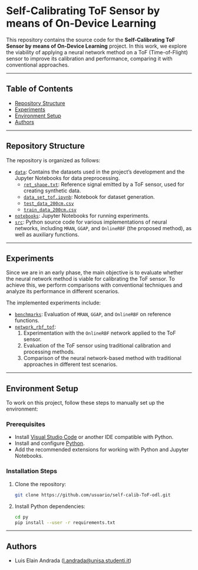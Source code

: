 # **Self-Calibrating ToF Sensor by means of On-Device Learning**

This repository contains the source code for the **Self-Calibrating ToF Sensor by means of On-Device Learning** project. In this work, we explore the viability of applying a neural network method on a ToF (Time-of-Flight) sensor to improve its calibration and performance, comparing it with conventional approaches.

---

## **Table of Contents**

- [Repository Structure](#repository-structure)
- [Experiments](#experiments)
- [Environment Setup](#environment-setup)
- [Authors](#authors)

---

## **Repository Structure**

The repository is organized as follows:

- [`data`](data/): Contains the datasets used in the project’s development and the Jupyter Notebooks for data preprocessing.  
    - [`ret_shape.txt`](data/ret_shape.txt/): Reference signal emitted by a ToF sensor, used for creating synthetic data.  
    - [`data_set_tof.ipynb`](data/data_set_tof.ipynb): Notebook for dataset generation.  
    - [`test_data_200cm.csv`](data/test_data_200cm.csv)  
    - [`train_data_200cm.csv`](data/train_data_200cm.csv)
- [`notebooks`](notebooks/): Jupyter Notebooks for running experiments.  
- [`src`](src/): Python source code for various implementations of neural networks, including `MRAN`, `GGAP`, and `OnlineRBF` (the proposed method), as well as auxiliary functions.

---

## **Experiments**

Since we are in an early phase, the main objective is to evaluate whether the neural network method is viable for calibrating the ToF sensor. To achieve this, we perform comparisons with conventional techniques and analyze its performance in different scenarios.

The implemented experiments include:

- [`benchmarks`](notebooks/benchmarks.ipynb): Evaluation of `MRAN`, `GGAP`, and `OnlineRBF` on reference functions.  
- [`network_rbf_tof`](notebooks/network_rbf_tof.ipynb):
   1. Experimentation with the `OnlineRBF` network applied to the ToF sensor.  
   2. Evaluation of the ToF sensor using traditional calibration and processing methods.  
   3. Comparison of the neural network-based method with traditional approaches in different test scenarios.

---

## **Environment Setup**

To work on this project, follow these steps to manually set up the environment:

### **Prerequisites**

- Install [Visual Studio Code](https://code.visualstudio.com/) or another IDE compatible with Python.  
- Install and configure [Python](https://www.python.org/downloads/).  
- Add the recommended extensions for working with Python and Jupyter Notebooks.

### **Installation Steps**

1. Clone the repository:

   ```bash
   git clone https://github.com/usuario/self-calib-ToF-odl.git
   ```

2. Install Python dependencies:

   ```bash
   cd py
   pip install --user -r requirements.txt
   ```

---

## **Authors**

- Luis Elain Andrada ([l.andrada@unisa.studenti.it](mailto:l.andrada@unisa.studenti.it))
